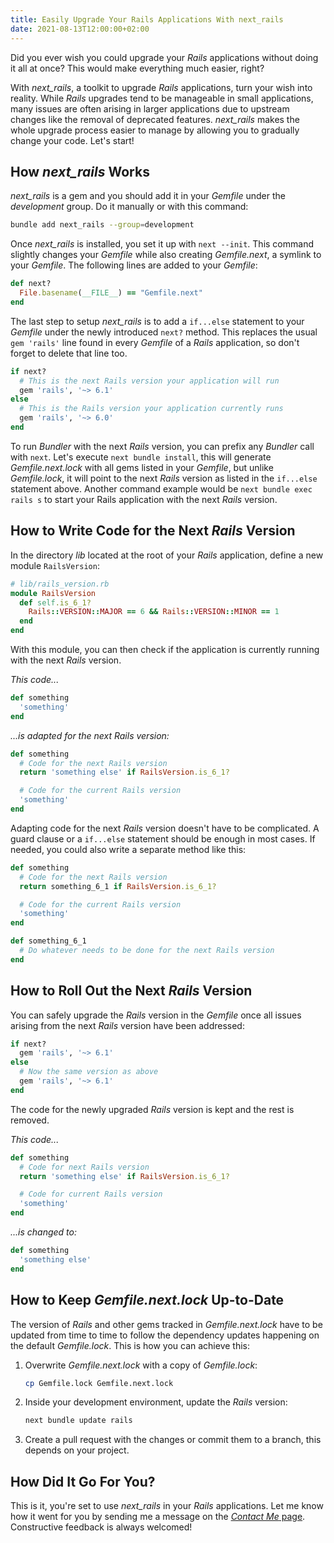 ```yaml
---
title: Easily Upgrade Your Rails Applications With next_rails
date: 2021-08-13T12:00:00+02:00
---
```


Did you ever wish you could upgrade your *Rails* applications without doing it
all at once? This would make everything much easier, right?

With *next_rails*, a toolkit to upgrade *Rails* applications, turn your wish
into reality. While *Rails* upgrades tend to be manageable in small
applications, many issues are often arising in larger applications due to
upstream changes like the removal of deprecated features. *next_rails* makes the
whole upgrade process easier to manage by allowing you to gradually change your
code. Let's start!

## How *next_rails* Works

*next_rails* is a gem and you should add it in your *Gemfile* under the
*development* group. Do it manually or with this command:

```bash
bundle add next_rails --group=development
```

Once *next_rails* is installed, you set it up with `next --init`. This command
slightly changes your *Gemfile* while also creating *Gemfile.next*, a symlink to
your *Gemfile*. The following lines are added to your *Gemfile*:

```ruby
def next?
  File.basename(__FILE__) == "Gemfile.next"
end
```

The last step to setup *next_rails* is to add a `if...else` statement to your
*Gemfile* under the newly introduced `next?` method. This replaces the usual
`gem 'rails'` line found in every *Gemfile* of a *Rails* application, so don't
forget to delete that line too.

```ruby
if next?
  # This is the next Rails version your application will run
  gem 'rails', '~> 6.1'
else
  # This is the Rails version your application currently runs
  gem 'rails', '~> 6.0'
end
```

To run *Bundler* with the next *Rails* version, you can prefix any *Bundler*
call with `next`. Let's execute `next bundle install`, this will generate
*Gemfile.next.lock* with all gems listed in your *Gemfile*, but unlike
*Gemfile.lock*, it will point to the next *Rails* version as listed in the
`if...else` statement above. Another command example would be `next bundle exec
rails s` to start your Rails application with the next *Rails* version.

## How to Write Code for the Next *Rails* Version

In the directory *lib* located at the root of your *Rails* application, define a
new module `RailsVersion`:

```ruby
# lib/rails_version.rb
module RailsVersion
  def self.is_6_1?
    Rails::VERSION::MAJOR == 6 && Rails::VERSION::MINOR == 1
  end
end
```

With this module, you can then check if the application is currently running
with the next *Rails* version.

*This code...*

```ruby
def something
  'something'
end
```

*...is adapted for the next Rails version:*

```ruby
def something
  # Code for the next Rails version
  return 'something else' if RailsVersion.is_6_1?

  # Code for the current Rails version
  'something'
end
```

Adapting code for the next *Rails* version doesn't have to be complicated. A
guard clause or a `if...else` statement should be enough in most cases. If
needed, you could also write a separate method like this:

```ruby
def something
  # Code for the next Rails version
  return something_6_1 if RailsVersion.is_6_1?

  # Code for the current Rails version
  'something'
end

def something_6_1
  # Do whatever needs to be done for the next Rails version
end
```

## How to Roll Out the Next *Rails* Version

You can safely upgrade the *Rails* version in the *Gemfile* once all issues
arising from the next *Rails* version have been addressed:

```ruby
if next?
  gem 'rails', '~> 6.1'
else
  # Now the same version as above
  gem 'rails', '~> 6.1'
end
```

The code for the newly upgraded *Rails* version is kept and the rest is removed.

*This code...*

```ruby
def something
  # Code for next Rails version
  return 'something else' if RailsVersion.is_6_1?

  # Code for current Rails version
  'something'
end
```

*...is changed to:*

```ruby
def something
  'something else'
end
```

## How to Keep *Gemfile.next.lock* Up-to-Date

The version of *Rails* and other gems tracked in *Gemfile.next.lock* have to be
updated from time to time to follow the dependency updates happening on the
default *Gemfile.lock*. This is how you can achieve this:

1. Overwrite *Gemfile.next.lock* with a copy of *Gemfile.lock*:

   ```bash
   cp Gemfile.lock Gemfile.next.lock
   ```

2. Inside your development environment, update the *Rails* version:

   ```bash
   next bundle update rails
   ```

3. Create a pull request with the changes or commit them to a branch, this
   depends on your project.

## How Did It Go For You?

This is it, you're set to use *next_rails* in your *Rails* applications. Let me
know how it went for you by sending me a message on the [*Contact Me*
page](/contact-me/). Constructive feedback is always welcomed!
